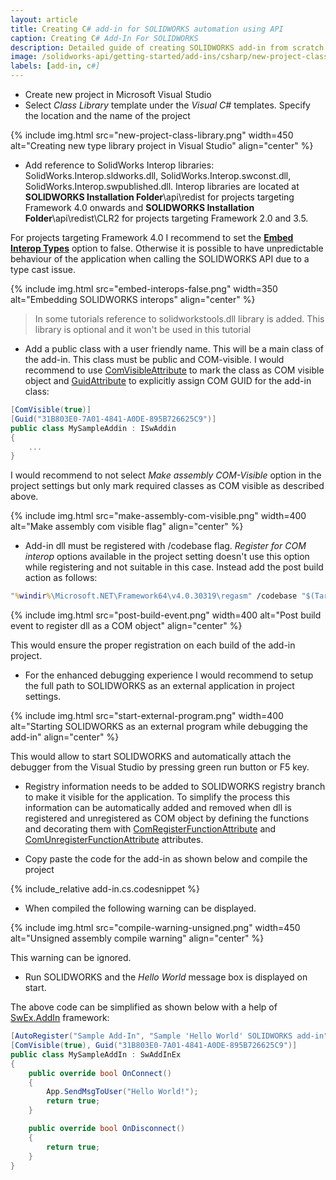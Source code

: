 ```yaml
---
layout: article
title: Creating C# add-in for SOLIDWORKS automation using API
caption: Creating C# Add-In For SOLIDWORKS
description: Detailed guide of creating SOLIDWORKS add-in from scratch using C#
image: /solidworks-api/getting-started/add-ins/csharp/new-project-class-library.png
labels: [add-in, c#]
---
```

* Create new project in Microsoft Visual Studio
* Select *Class Library* template under the *Visual C#* templates. Specify the location and the name of the project

{% include img.html src="new-project-class-library.png" width=450 alt="Creating new type library project in Visual Studio" align="center" %}

* Add reference to SolidWorks Interop libraries: SolidWorks.Interop.sldworks.dll, SolidWorks.Interop.swconst.dll, SolidWorks.Interop.swpublished.dll. Interop libraries are located at **SOLIDWORKS Installation Folder**\api\redist for projects targeting Framework 4.0 onwards and **SOLIDWORKS Installation Folder**\api\redist\CLR2 for projects targeting Framework 2.0 and 3.5.

For projects targeting Framework 4.0 I recommend to set the **[Embed Interop Types](https://docs.microsoft.com/en-us/dotnet/framework/interop/type-equivalence-and-embedded-interop-types)** option to false.
Otherwise it is possible to have unpredictable behaviour of the application when calling the SOLIDWORKS API due to a type cast issue.  

{% include img.html src="embed-interops-false.png" width=350 alt="Embedding SOLIDWORKS interops" align="center" %}

> In some tutorials reference to solidworkstools.dll library is added. This library is optional and it won't be used in this tutorial

* Add a public class with a user friendly name. This will be a main class of the add-in. This class must be public and COM-visible. I would recommend to use [ComVisibleAttribute](https://docs.microsoft.com/en-us/dotnet/api/system.runtime.interopservices.comvisibleattribute?view=netframework-4.7.2) to mark the class as COM visible object and [GuidAttribute](https://docs.microsoft.com/en-gb/dotnet/api/system.runtime.interopservices.guidattribute?view=netframework-4.7.2) to explicitly assign COM GUID for the add-in class:

~~~ cs
[ComVisible(true)]
[Guid("31B803E0-7A01-4841-A0DE-895B726625C9")]
public class MySampleAddin : ISwAddin
{
    ...
}
~~~

I would recommend to not select *Make assembly COM-Visible* option in the project settings but only mark required classes as COM visible as described above.

{% include img.html src="make-assembly-com-visible.png" width=400 alt="Make assembly com visible flag" align="center" %}

* Add-in dll must be registered with /codebase flag. *Register for COM interop* options available in the project setting doesn't use this option while registering and not suitable in this case. Instead add the post build action as follows:

~~~ bat
"%windir%\Microsoft.NET\Framework64\v4.0.30319\regasm" /codebase "$(TargetPath)"
~~~

{% include img.html src="post-build-event.png" width=400 alt="Post build event to register dll as a COM object" align="center" %}

This would ensure the proper registration on each build of the add-in project.

* For the enhanced debugging experience I would recommend to setup the full path to SOLIDWORKS as an external application in project settings.

{% include img.html src="start-external-program.png" width=400 alt="Starting SOLIDWORKS as an external program while debugging the add-in" align="center" %}

This would allow to start SOLIDWORKS and automatically attach the debugger from the Visual Studio by pressing green run button or F5 key.

* Registry information needs to be added to SOLIDWORKS registry branch to make it visible for the application. To simplify the process this information can be automatically added and removed when dll is registered and unregistered as COM object by defining the functions and decorating them with [ComRegisterFunctionAttribute](https://docs.microsoft.com/en-us/dotnet/api/system.runtime.interopservices.comregisterfunctionattribute?view=netframework-4.7.2) and [ComUnregisterFunctionAttribute](https://docs.microsoft.com/en-us/dotnet/api/system.runtime.interopservices.comunregisterfunctionattribute?view=netframework-4.7.2) attributes.

* Copy paste the code for the add-in as shown below and compile the project

{% include_relative add-in.cs.codesnippet %}

* When compiled the following warning can be displayed.

{% include img.html src="compile-warning-unsigned.png" width=450 alt="Unsigned assembly compile warning" align="center" %}

This warning can be ignored.

* Run SOLIDWORKS and the *Hello World* message box is displayed on start.

The above code can be simplified as shown below with a help of [SwEx.AddIn](/labs/solidworks/swex/add-in/) framework:

~~~ cs
[AutoRegister("Sample Add-In", "Sample 'Hello World' SOLIDWORKS add-in", true)]
[ComVisible(true), Guid("31B803E0-7A01-4841-A0DE-895B726625C9")]
public class MySampleAddIn : SwAddInEx
{
    public override bool OnConnect()
    {
        App.SendMsgToUser("Hello World!");
        return true;
    }

    public override bool OnDisconnect()
    {
        return true;
    }
}
~~~